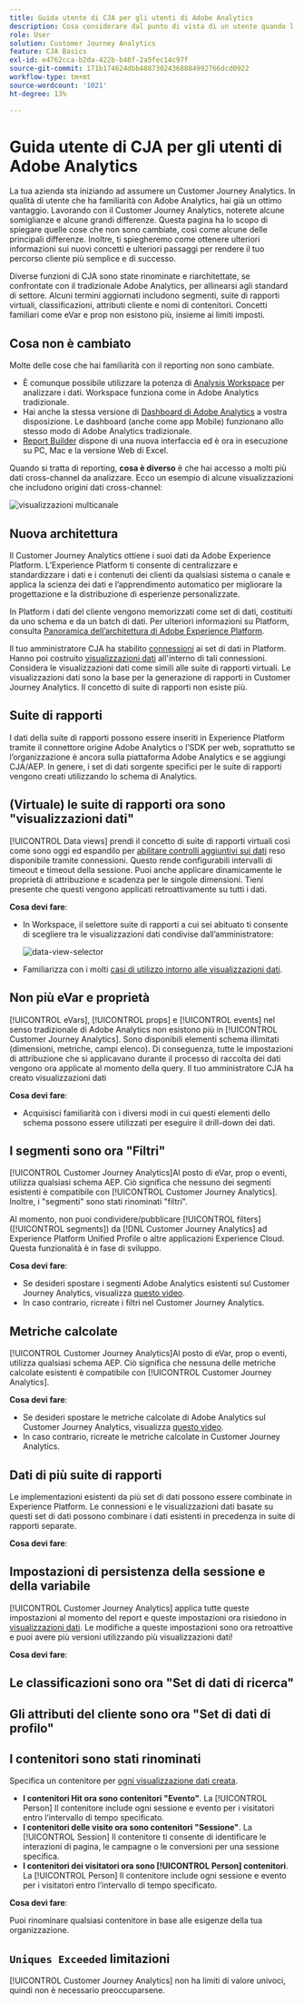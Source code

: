 ```yaml
---
title: Guida utente di CJA per gli utenti di Adobe Analytics
description: Cosa considerare dal punto di vista di un utente quando l’azienda sposta i dati da Adobe Analytics al Customer Journey Analytics
role: User
solution: Customer Journey Analytics
feature: CJA Basics
exl-id: e4762cca-b2da-422b-b48f-2a5fec14c97f
source-git-commit: 171b174624dbb48873024368884992766dcd0922
workflow-type: tm+mt
source-wordcount: '1021'
ht-degree: 13%

---
```


# Guida utente di CJA per gli utenti di Adobe Analytics

La tua azienda sta iniziando ad assumere un Customer Journey Analytics. In qualità di utente che ha familiarità con Adobe Analytics, hai già un ottimo vantaggio. Lavorando con il Customer Journey Analytics, noterete alcune somiglianze e alcune grandi differenze. Questa pagina ha lo scopo di spiegare quelle cose che non sono cambiate, così come alcune delle principali differenze. Inoltre, ti spiegheremo come ottenere ulteriori informazioni sui nuovi concetti e ulteriori passaggi per rendere il tuo percorso cliente più semplice e di successo.

Diverse funzioni di CJA sono state rinominate e riarchitettate, se confrontate con il tradizionale Adobe Analytics, per allinearsi agli standard di settore. Alcuni termini aggiornati includono segmenti, suite di rapporti virtuali, classificazioni, attributi cliente e nomi di contenitori. Concetti familiari come eVar e prop non esistono più, insieme ai limiti imposti.

## Cosa non è cambiato

Molte delle cose che hai familiarità con il reporting non sono cambiate.

* È comunque possibile utilizzare la potenza di [Analysis Workspace](/help/analysis-workspace/home.md) per analizzare i dati. Workspace funziona come in Adobe Analytics tradizionale.
* Hai anche la stessa versione di [Dashboard di Adobe Analytics](/help/mobile-app/home.md) a vostra disposizione. Le dashboard (anche come app Mobile) funzionano allo stesso modo di Adobe Analytics tradizionale.
* [Report Builder](/help/report-builder/report-buider-overview.md) dispone di una nuova interfaccia ed è ora in esecuzione su PC, Mac e la versione Web di Excel.

Quando si tratta di reporting, **cosa è diverso** è che hai accesso a molti più dati cross-channel da analizzare. Ecco un esempio di alcune visualizzazioni che includono origini dati cross-channel:

![visualizzazioni multicanale](assets/cross-channel.png)

## Nuova architettura

Il Customer Journey Analytics ottiene i suoi dati da Adobe Experience Platform. L’Experience Platform ti consente di centralizzare e standardizzare i dati e i contenuti dei clienti da qualsiasi sistema o canale e applica la scienza dei dati e l’apprendimento automatico per migliorare la progettazione e la distribuzione di esperienze personalizzate.

In Platform i dati del cliente vengono memorizzati come set di dati, costituiti da uno schema e da un batch di dati. Per ulteriori informazioni su Platform, consulta [Panoramica dell’architettura di Adobe Experience Platform](https://experienceleague.adobe.com/docs/platform-learn/tutorials/intro-to-platform/basic-architecture.html?lang=it).

Il tuo amministratore CJA ha stabilito [connessioni](/help/connections/create-connection.md) ai set di dati in Platform. Hanno poi costruito [visualizzazioni dati](/help/data-views/data-views.md) all&#39;interno di tali connessioni. Considera le visualizzazioni dati come simili alle suite di rapporti virtuali. Le visualizzazioni dati sono la base per la generazione di rapporti in Customer Journey Analytics. Il concetto di suite di rapporti non esiste più.

## Suite di rapporti

I dati della suite di rapporti possono essere inseriti in Experience Platform tramite il connettore origine Adobe Analytics o l’SDK per web, soprattutto se l’organizzazione è ancora sulla piattaforma Adobe Analytics e se aggiungi CJA/AEP. In genere, i set di dati sorgente specifici per le suite di rapporti vengono creati utilizzando lo schema di Analytics.

## (Virtuale) le suite di rapporti ora sono &quot;visualizzazioni dati&quot;

[!UICONTROL Data views] prendi il concetto di suite di rapporti virtuali così come sono oggi ed espandilo per [abilitare controlli aggiuntivi sui dati](/help/data-views/create-dataview.md) reso disponibile tramite connessioni. Questo rende configurabili intervalli di timeout e timeout della sessione. Puoi anche applicare dinamicamente le proprietà di attribuzione e scadenza per le singole dimensioni. Tieni presente che questi vengono applicati retroattivamente su tutti i dati.

**Cosa devi fare**:

* In Workspace, il selettore suite di rapporti a cui sei abituato ti consente di scegliere tra le visualizzazioni dati condivise dall’amministratore:

   ![data-view-selector](assets/data-views.png)

* Familiarizza con i molti [casi di utilizzo intorno alle visualizzazioni dati](/help/data-views/data-views-usecases.md).

## Non più eVar e proprietà

[!UICONTROL eVars], [!UICONTROL props] e [!UICONTROL events] nel senso tradizionale di Adobe Analytics non esistono più in [!UICONTROL Customer Journey Analytics]. Sono disponibili elementi schema illimitati (dimensioni, metriche, campi elenco). Di conseguenza, tutte le impostazioni di attribuzione che si applicavano durante il processo di raccolta dei dati vengono ora applicate al momento della query. Il tuo amministratore CJA ha creato visualizzazioni dati

**Cosa devi fare**:

* Acquisisci familiarità con i diversi modi in cui questi elementi dello schema possono essere utilizzati per eseguire il drill-down dei dati.

## I segmenti sono ora &quot;Filtri&quot;

[!UICONTROL Customer Journey Analytics]Al posto di eVar, prop o eventi, utilizza qualsiasi schema AEP. Ciò significa che nessuno dei segmenti esistenti è compatibile con [!UICONTROL Customer Journey Analytics]. Inoltre, i &quot;segmenti&quot; sono stati rinominati &quot;filtri&quot;.

Al momento, non puoi condividere/pubblicare [!UICONTROL filters] ([!UICONTROL segments]) da [!DNL Customer Journey Analytics] ad Experience Platform Unified Profile o altre applicazioni Experience Cloud. Questa funzionalità è in fase di sviluppo.

**Cosa devi fare**:

* Se desideri spostare i segmenti Adobe Analytics esistenti sul Customer Journey Analytics, visualizza [questo video](https://experienceleague.adobe.com/docs/customer-journey-analytics-learn/tutorials/moving-adobe-analytics-segments-to-customer-journey-analytics.html?lang=it).
* In caso contrario, ricreate i filtri nel Customer Journey Analytics.

## Metriche calcolate

[!UICONTROL Customer Journey Analytics]Al posto di eVar, prop o eventi, utilizza qualsiasi schema AEP. Ciò significa che nessuna delle metriche calcolate esistenti è compatibile con [!UICONTROL Customer Journey Analytics].

**Cosa devi fare**:

* Se desideri spostare le metriche calcolate di Adobe Analytics sul Customer Journey Analytics, visualizza [questo video](https://experienceleague.adobe.com/docs/customer-journey-analytics-learn/tutorials/moving-your-calculated-metrics-from-adobe-analytics-to-customer-journey-analytics.html?lang=it).
* In caso contrario, ricreate le metriche calcolate in Customer Journey Analytics.


## Dati di più suite di rapporti

Le implementazioni esistenti da più set di dati possono essere combinate in Experience Platform. Le connessioni e le visualizzazioni dati basate su questi set di dati possono combinare i dati esistenti in precedenza in suite di rapporti separate.

**Cosa devi fare**:

## Impostazioni di persistenza della sessione e della variabile

[!UICONTROL Customer Journey Analytics] applica tutte queste impostazioni al momento del report e queste impostazioni ora risiedono in [visualizzazioni dati](/help/data-views/component-settings/persistence.md). Le modifiche a queste impostazioni sono ora retroattive e puoi avere più versioni utilizzando più visualizzazioni dati!

**Cosa devi fare**:

## Le classificazioni sono ora &quot;Set di dati di ricerca&quot;



## Gli attributi del cliente sono ora &quot;Set di dati di profilo&quot;


## I contenitori sono stati rinominati

Specifica un contenitore per [ogni visualizzazione dati creata](https://experienceleague.adobe.com/docs/analytics-platform/using/cja-dataviews/create-dataview.html?lang=en#containers).
* **I contenitori Hit ora sono contenitori &quot;Evento&quot;**. La [!UICONTROL Person] Il contenitore include ogni sessione e evento per i visitatori entro l’intervallo di tempo specificato.
* **I contenitori delle visite ora sono contenitori &quot;Sessione&quot;**. La [!UICONTROL Session] Il contenitore ti consente di identificare le interazioni di pagina, le campagne o le conversioni per una sessione specifica.
* **I contenitori dei visitatori ora sono [!UICONTROL Person] contenitori**. La [!UICONTROL Person] Il contenitore include ogni sessione e evento per i visitatori entro l’intervallo di tempo specificato.

**Cosa devi fare**:

Puoi rinominare qualsiasi contenitore in base alle esigenze della tua organizzazione.


## `Uniques Exceeded` limitazioni

[!UICONTROL Customer Journey Analytics] non ha limiti di valore univoci, quindi non è necessario preoccuparsene.
